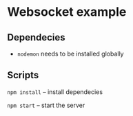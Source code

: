 # Websocket example

## Dependecies
* `nodemon` needs to be installed globally

## Scripts
`npm install` – install dependecies

`npm start` – start the server